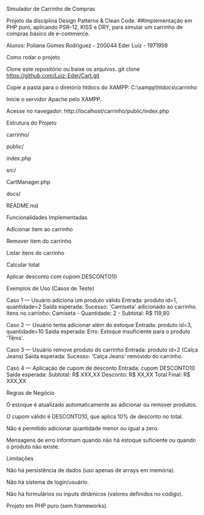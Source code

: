Simulador de Carrinho de Compras

Projeto da disciplina Design Patterns & Clean Code.
##Implementação em PHP puro, aplicando PSR-12, KISS e DRY, para simular um carrinho de compras básico de e-commerce.

Alunos:
Poliana Gomes Rodriguez - 200044
Eder Luiz - 1971959

Como rodar o projeto

Clone este repositório ou baixe os arquivos.
git clone https://github.com/Luiz-Eder/Cart.git

Copie a pasta para o diretório htdocs do XAMPP:
C:\xampp\htdocs\carrinho

Inicie o servidor Apache pelo XAMPP.

Acesse no navegador:
http://localhost/carrinho/public/index.php

Estrutura do Projeto

carrinho/

public/

index.php

src/

CartManager.php

docs/

README.md

Funcionalidades Implementadas

Adicionar item ao carrinho

Remover item do carrinho

Listar itens do carrinho

Calcular total

Aplicar desconto com cupom DESCONTO10

Exemplos de Uso (Casos de Teste)

Caso 1 — Usuário adiciona um produto válido
Entrada: produto id=1, quantidade=2
Saída esperada:
Sucesso: 'Camiseta' adicionado ao carrinho.
Itens no carrinho: Camiseta - Quantidade: 2 - Subtotal: R$ 119,80

Caso 2 — Usuário tenta adicionar além do estoque
Entrada: produto id=3, quantidade=10
Saída esperada:
Erro: Estoque insuficiente para o produto 'Tênis'.

Caso 3 — Usuário remove produto do carrinho
Entrada: produto id=2 (Calça Jeans)
Saída esperada:
Sucesso: 'Calça Jeans' removido do carrinho.

Caso 4 — Aplicação de cupom de desconto
Entrada: cupom DESCONTO10
Saída esperada:
Subtotal: R$ XXX,XX
Desconto: R$ XX,XX
Total Final: R$ XXX,XX

Regras de Negócio

O estoque é atualizado automaticamente ao adicionar ou remover produtos.

O cupom válido é DESCONTO10, que aplica 10% de desconto no total.

Não é permitido adicionar quantidade menor ou igual a zero.

Mensagens de erro informam quando não há estoque suficiente ou quando o produto não existe.

Limitações

Não há persistência de dados (uso apenas de arrays em memória).

Não há sistema de login/usuário.

Não há formulários ou inputs dinâmicos (valores definidos no código).

Projeto em PHP puro (sem frameworks).
